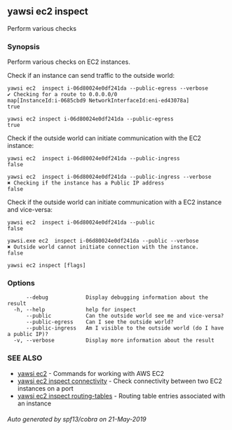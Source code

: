 ## yawsi ec2 inspect

Perform various checks

### Synopsis


Perform various checks on EC2 instances.

Check if an instance can send traffic to the outside world:

	yawsi ec2  inspect i-06d80024e0df241da --public-egress --verbose
	✔ Checking for a route to 0.0.0.0/0
	map[InstanceId:i-0685cbd9 NetworkInterfaceId:eni-ed43078a]
	true

	yawsi ec2 inspect i-06d80024e0df241da --public-egress
	true

Check if the outside world can initiate communication with the EC2 instance:

	yawsi ec2  inspect i-06d80024e0df241da --public-ingress
	false

	yawsi ec2  inspect i-06d80024e0df241da --public-ingress --verbose
	✖ Checking if the instance has a Public IP address
	false

Check if the outside world can initiate communication with a EC2 instance and vice-versa:

	yawsi ec2  inspect i-06d80024e0df241da --public
	false

	yawsi.exe ec2  inspect i-06d80024e0df241da --public --verbose
	✖ Outside world cannot initiate connection with the instance.
	false
	

```
yawsi ec2 inspect [flags]
```

### Options

```
      --debug            Display debugging information about the result
  -h, --help             help for inspect
      --public           Can the outside world see me and vice-versa?
      --public-egress    Can I see the outside world?
      --public-ingress   Am I visible to the outside world (do I have a public IP)?
  -v, --verbose          Display more information about the result
```

### SEE ALSO
* [yawsi ec2](yawsi_ec2.md)	 - Commands for working with AWS EC2
* [yawsi ec2 inspect connectivity](yawsi_ec2_inspect_connectivity.md)	 - Check connectivity between two EC2 instances on a port
* [yawsi ec2 inspect routing-tables](yawsi_ec2_inspect_routing-tables.md)	 - Routing table entries associated with an instance

###### Auto generated by spf13/cobra on 21-May-2019
